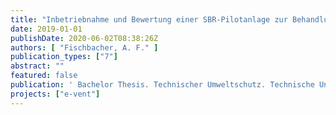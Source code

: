 ```yaml
---
title: "Inbetriebnahme und Bewertung einer SBR-Pilotanlage zur Behandlung von kommunalem Abwasser mittels granuliertem Belebtschlamm-Verfahren"
date: 2019-01-01
publishDate: 2020-06-02T08:38:26Z
authors: [ "Fischbacher, A. F." ]
publication_types: ["7"]
abstract: ""
featured: false
publication: ' Bachelor Thesis. Technischer Umweltschutz. Technische Universita¨t Berlin'
projects: ["e-vent"]
---
```


